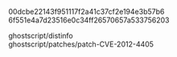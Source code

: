 00dcbe22143f951117f2a41c37cf2e194e3b57b6<br />
6f551e4a7d23516e0c34ff26570657a533756203<br />
<p />
ghostscript/distinfo<br />
ghostscript/patches/patch-CVE-2012-4405<br />

